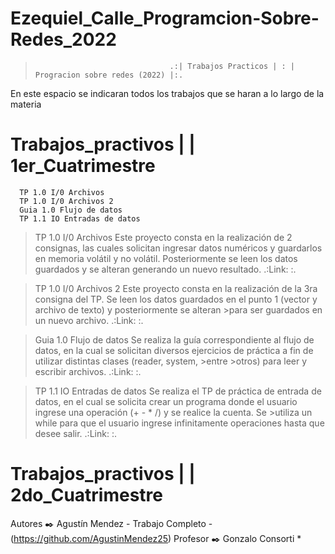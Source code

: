 # Ezequiel_Calle_Programcion-Sobre-Redes_2022

>                                   .:| Trabajos Practicos | : | Progracion sobre redes (2022) |:.

En este espacio se indicaran todos los trabajos que se haran a lo largo de la materia

 # Trabajos_practivos | | 1er_Cuatrimestre

      TP 1.0 I/0 Archivos
      TP 1.0 I/0 Archivos 2
      Guia 1.0 Flujo de datos
      TP 1.1 IO Entradas de datos

>TP 1.0 I/0 Archivos
>Este proyecto consta en la realización de 2 consignas, las cuales solicitan ingresar datos numéricos y guardarlos en memoria volátil y no volátil. Posteriormente se leen
>los datos guardados y se alteran generando un nuevo resultado.
>.:Link: :.

>TP 1.0 I/0 Archivos 2
>Este proyecto consta en la realización de la 3ra consigna del TP. Se leen los datos guardados en el punto 1 (vector y archivo de texto) y posteriormente se alteran >para ser guardados en un nuevo archivo.
>.:Link: :.

>Guia 1.0 Flujo de datos
>Se realiza la guía correspondiente al flujo de datos, en la cual se solicitan diversos ejercicios de práctica a fin de utilizar distintas clases (reader, system, >entre >otros) para leer y escribir archivos.
>.:Link: :.

>TP 1.1 IO Entradas de datos
>Se realiza el TP de práctica de entrada de datos, en el cual se solicita crear un programa donde el usuario ingrese una operación (+ - * /) y se realice la cuenta. Se >utiliza un while para que el usuario ingrese infinitamente operaciones hasta que desee salir.
>.:Link: :.

# Trabajos_practivos | | 2do_Cuatrimestre

Autores ✒️
Agustín Mendez - Trabajo Completo - (https://github.com/AgustinMendez25)
Profesor ✒️
Gonzalo Consorti *
